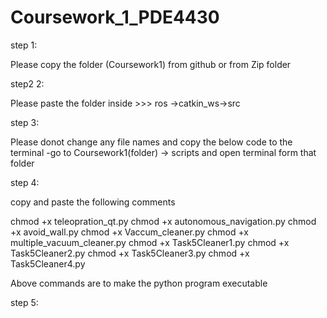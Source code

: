 # Coursework_1_PDE4430
step 1:

Please copy the folder (Coursework1) from github or from Zip folder

step2 2:

Please paste the folder inside >>> ros ->catkin_ws->src

step 3:

Please donot change any file names and copy the below code to the terminal 
-go to Coursework1(folder) -> scripts and open terminal form that folder

step 4:

copy and paste the following comments

chmod +x teleopration_qt.py
chmod +x autonomous_navigation.py
chmod +x avoid_wall.py
chmod +x Vaccum_cleaner.py
chmod +x multiple_vacuum_cleaner.py
chmod +x Task5Cleaner1.py
chmod +x Task5Cleaner2.py
chmod +x Task5Cleaner3.py 
chmod +x Task5Cleaner4.py

Above commands are to make the python program executable

step 5: 
